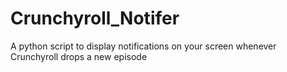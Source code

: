# Crunchyroll_Notifer
A python script to display notifications on your screen whenever Crunchyroll drops a new episode

